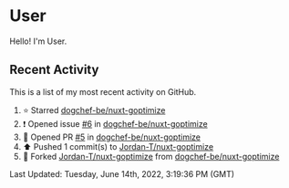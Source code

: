 # User

Hello! I'm User.

## Recent Activity

This is a list of my most recent activity on GitHub.

<!--RECENT_ACTIVITY:start-->
1. ⭐ Starred [dogchef-be/nuxt-goptimize](https://github.com/dogchef-be/nuxt-goptimize)
2. ❗️ Opened issue [#6](https://github.com/dogchef-be/nuxt-goptimize/issues/6) in [dogchef-be/nuxt-goptimize](https://github.com/dogchef-be/nuxt-goptimize)
3. 💪 Opened PR [#5](https://github.com/dogchef-be/nuxt-goptimize/pull/5) in [dogchef-be/nuxt-goptimize](https://github.com/dogchef-be/nuxt-goptimize)
4. ⬆️ Pushed 1 commit(s) to [Jordan-T/nuxt-goptimize](https://github.com/Jordan-T/nuxt-goptimize)
5. 🔱 Forked [Jordan-T/nuxt-goptimize](https://github.com/Jordan-T/nuxt-goptimize) from [dogchef-be/nuxt-goptimize](https://github.com/dogchef-be/nuxt-goptimize)
<!--RECENT_ACTIVITY:end-->

<!--RECENT_ACTIVITY:last_update-->
Last Updated: Tuesday, June 14th, 2022, 3:19:36 PM (GMT)
<!--RECENT_ACTIVITY:last_update_end-->